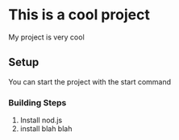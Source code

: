 # This is a cool project

My project is very cool

## Setup

You can start the project with the start command

### Building Steps

1. Install nod.js
2. install blah blah